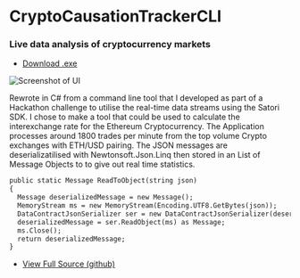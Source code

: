 # CryptoCausationTrackerCLI
### Live data analysis of cryptocurrency markets 

 - [Download .exe](https://github.com/adamdon/CryptoCausationTrackerCLI/releases/download/1.0/CryptoCausationTrackerCLI.exe)
 
![Screenshot of UI](https://adamdon.github.io/img/CryptoCausationTrackerCLI_screenshot01.png)

Rewrote in C# from a command line tool that I developed as part of a Hackathon challenge to utilise the real-time data streams using the Satori SDK. I chose to make a tool that could be used to calculate the interexchange rate for the Ethereum Cryptocurrency. The Application processes around 1800 trades per minute from the top volume Crypto exchanges with ETH/USD pairing. The JSON messages are deserializatilised with Newtonsoft.Json.Linq then stored in an List of Message Objects to to give out real time statistics.

```markdown csharp
public static Message ReadToObject(string json)
{
  Message deserializedMessage = new Message();
  MemoryStream ms = new MemoryStream(Encoding.UTF8.GetBytes(json));
  DataContractJsonSerializer ser = new DataContractJsonSerializer(deserializedMessage.GetType());
  deserializedMessage = ser.ReadObject(ms) as Message;
  ms.Close();
  return deserializedMessage;
}
```
 - [View Full Source (github)](https://github.com/adamdon/CryptoCausationTrackerCLI/tree/master/CryptoCausationTrackerCLI)
